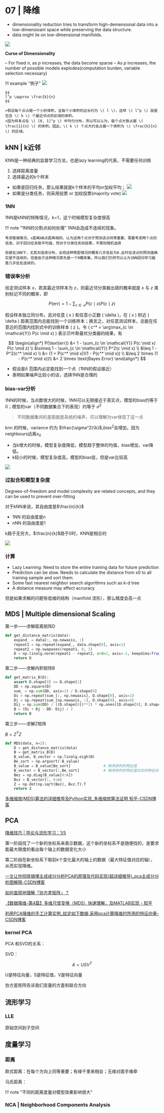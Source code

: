 # 07 | 降维
- dimensionality reduction tries to transform high-demensional data into a low-dimensioanl space while preserving the data structure.
- data might lie on low-dimensional manifolds.



![](https://philfan-pic.oss-cn-beijing.aliyuncs.com/img/20241022172142.png)

**Curse of Dimensionality**

– For fixed $n$, as $p$ increases, the data become sparse
– As $p$ increases, the number of possible models explodes(computation burden, variable selection necessary)

!!! example "例子"
	![](https://philfan-pic.oss-cn-beijing.aliyuncs.com/img/20250219163245757.png)

	$$
	l^p \approx \frac{k}{n}
	$$

	>假设每个点占据一个小的体积，且每个小体积的边长约为 \( l \)，这样 \( l^p \) 就是包含 \( k \) 个最近邻点的区域的体积。
	>因为样本点在 \( [0, 1]^p \) 中均匀分布，所以可以认为，每个点大致占据 \( \frac{1}{n} \) 的体积。因此，\( k \) 个点大约会占据一个体积为 \( \frac{k}{n} \) 的区域。



## kNN | k近邻

KNN是一种经典的监督学习方法，也是lazy learning的代表，不需要任何训练


1. 选择距离度量
2. 选择最近的k个样本
- 如果是回归任务，那么结果就是k个样本的平均or加权平均；
![](https://philfan-pic.oss-cn-beijing.aliyuncs.com/img/20250219155409841.png)
- 如果是分类任务，则采用投票 or 加权投票(majority vote)
![](https://philfan-pic.oss-cn-beijing.aliyuncs.com/img/20250219160042587.png)



### 1NN

1NN是kNN的特殊情况，k=1，这个时候模型复杂度很高

!!! note "1NN的分割点如何处理"
    1NN会造成不连续的现象。

	考虑极端情况，x距离AB点距离相同，认为这两个点对于预测该点同等重要，需要考虑两个点的信息。对于回归任务取平均值，而对于分类任务则投票，平票则随机选择

	但是在1NN下，尤其对连续分布，出现这种等距情况的概率几乎处处为0.此时在该点的预测值确实是不连续的，但是由于这种情况首先是一个0概率集，所以我们仍然可以认为1NN回归学习器是几乎处处连续的。

### 错误率分析

给定测试样本 $x$，若其最近邻样本为 $z$，则最近邻分类器出错的概率就是 $x$ 与 $z$ 类别标记不同的概率，即

$$
P(\text{err}) = 1 - \sum_{c \in \mathcal{Y}} P(c \mid x) P(c \mid z)
$$

假设样本独立同分布，且对任意 \( x \) 和任意小正数 \( \delta \)，在 \( x \) 附近 \( \delta \) 距离范围内总能找到一个训练样本；换言之，对任意测试样本，总能在任意近的范围内找到式中的训练样本 \( z \)。令 \( c^* = \arg\max_{c \in \mathcal{Y}} P(c \mid x) \) 表示贝叶斯最优分类器的结果，有

$$
\begin{align*}
P(\text{err}) &= 1 - \sum_{c \in \mathcal{Y}} P(c \mid x) P(c \mid z) \\
&\simeq 1 - \sum_{c \in \mathcal{Y}} P^2(c \mid x) \\
&\leq 1 - P^2(c^* \mid x) \\
&= (1 + P(c^* \mid x))(1 - P(c^* \mid x)) \\
&\leq 2 \times (1 - P(c^* \mid x))\\
&= 2 \times \text{Bayes Error} 
\end{align*}
$$

- 假设是$\delta$ 范围内必定能找到一个点（1NN的假设接近）
- 表明如果噪声比较小的话，选择1NN是合理的

### bias-var分析

1NN的时候，当点数很大的时候，1NN可以无限接近于真实点，模型的bias约等于0；模型的var（不同数据集合下的表现）约等于 $\sigma^2$
> 不同数据集间的差距就是系统的噪声，可以理解为var体现了这一点

knn 的时候，variance 约为 $\frac{\sigma^2}{k}$,${bias}^2$会增加，因为neighbours远离$x_0$

- 当k增大的时候，模型复杂度降低，模型趋于整体的均值，bias增加，var降低。
- k较小的时候，模型复杂度高，模型的bias低，但是var比较高




![](https://philfan-pic.oss-cn-beijing.aliyuncs.com/img/20250219155643184.png)


### 过拟合和模型复杂度

Degrees-of-freedom and model complexity are related concepts,
and they can be used to prevent over-fitting

对于kNN来说，其自由度是$\frac{n}{k}$
- 1NN 的自由度是n
- nNN 的自由度是1

k趋于无穷大，$\frac{n}{k}$趋于0时，KNN是相合的


![](https://philfan-pic.oss-cn-beijing.aliyuncs.com/img/20250220084045779.png)

### 计算
- Lazy Learning: Need to store the entire training data for future prediction
- Prediction can be slow. Needs to calculate the distance from x0
to all training sample and sort them.
- Some fast nearest neighbor search algorithms such as k-d tree
- A distance measure may affect accuracy

但是如果求解的问题有低维的结构（manifold 流形），那么精度会高一点

<!-- !!! note "与线性回归的对比"
	**线性回归** 做出了结构性假设：$f$ 是线性的。
	- **low var**：参数数量是 $p$（固定的）；我们知道当样本量 $n$ 增长时，$\hat{\beta}$ 的方差是 $\propto 1/n$。
	- **high bias**：线性假设非常严格。

	**kNN** 对 $f$ 没有假设，除了一些平滑性。
	- **low bias**：灵活且自适应。可以证明，如果 $k \to \infty$ 且 $n/k \to 0$，kNN 是一致的。
	- **high var**：kNN 的参数数量大约是 $n/k$。 -->




## MDS | Multiple dimensional Scaling


第一步——求解距离矩阵D

```python
def get_distance_matrix(data):
	expand_ = data[:, np.newaxis, :]
	repeat1 = np.repeat(expand_, data.shape[0], axis=1)
	repeat2 = np.swapaxes(repeat1, 0, 1)
	D = np.linalg.norm(repeat1 - repeat2, ord=2, axis=-1, keepdims=True).squeeze(-1)
	return D
```

第二步——求解内积矩阵B

```python
def get_matrix_B(D):
	assert D.shape[0] == D.shape[1]
	DD = np.square(D)
	sum_ = np.sum(DD, axis=1) / D.shape[0]
	Di = np.repeat(sum_[:, np.newaxis], D.shape[0], axis=1)
	Dj = np.repeat(sum_[np.newaxis, :], D.shape[0], axis=0)
	Dij = np.sum(DD) / ((D.shape[0])**2) * np.ones([D.shape[0], D.shape[0]])
	B = (Di + Dj - DD- Dij) / 2
	return B
```

第三步——求解Z矩阵

$B = Z^T Z$

```python
def MDS(data, n=2):
	D = get_distance_matrix(data)
	B = get_matrix_B(D)
	B_value, B_vector = np.linalg.eigh(B)
	Be_sort = np.argsort(-B_value)
	B_value = B_value[Be_sort]               # 降序排列的特征值
	B_vector = B_vector[:,Be_sort]           # 降序排列的特征值对应的特征向量
	Bez = np.diag(B_value[0:n])
	Bvz = B_vector[:, 0:n]
	Z = np.dot(np.sqrt(Bez), Bvz.T).T
	return Z
```
[多维缩放(MDS)算法的详细推导及Python实现\_多维缩放算法证明 知乎-CSDN博客](https://blog.csdn.net/weixin_38053887/article/details/104700192)
## PCA
[降维技巧 | 导论与流形学习：1/5 ](https://www.bilibili.com/video/BV1aF4m1u789)

第一阶段找了一个新的坐标系来表示数据，这个新的坐标系不是随便找的，是要求能最大限度的看出每个轴上的数据变化大小

第二阶段在新坐标系下取前k个变化最大的轴上的数据（最大特征值对应的轴），从而实现降维。

[一文让你彻底搞懂主成成分分析PCA的原理及代码实现(超详细推导)\_pca主成分分析图解释-CSDN博客](https://blog.csdn.net/MoreAction_/article/details/107463336)

[如何直观地理解「协方差矩阵」？](https://www.zhihu.com/tardis/zm/art/37609917?source_id=1005)

[【数据降维-第4篇】多维尺度变换（MDS）快速理解，及MATLAB实现 - 知乎](https://zhuanlan.zhihu.com/p/618906910)

[利用PCA降维的手工计算实例\_给定如下数据,采用pca计算降维时所用的特征向量-CSDN博客](https://blog.csdn.net/dugudaibo/article/details/78931825)
### kernel PCA
PCA 和SVD的关系：


SVD：

$$
A = US V^T
$$


U是特征向量，S是特征值，V是特征向量



协方差矩阵告诉我们变量的方差和联合方向


## 流形学习
### LLE
原始空间到子空间


## 度量学习

### 距离

欧式距离：在每个方向上同等重要；有缘千里来相会；无缘对面手难牵

马氏距离：


!!! note "不同的距离度量对模型效果影响很大"




### NCA | Neighborhood Components Analysis